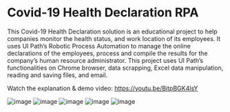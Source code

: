 # Covid-19 Health Declaration RPA
 
This Covid-19 Health Declaration solution is an educational project to help companies monitor the health status, and work location of its employees. It uses UI Path’s Robotic Process Automation to manage the online declarations of the employees, process and compile the results for the company’s human resource administrator. This project uses UI Path’s functionalities on Chrome browser, data scrapping, Excel data manipulation, reading and saving files, and email.  

Watch the explanation & demo video: https://youtu.be/BitpBGK4IsY

![image](https://user-images.githubusercontent.com/88481617/147331303-23fda3a6-467b-46eb-b7f2-44c44035dadf.png)
![image](https://user-images.githubusercontent.com/88481617/147331311-301b2312-21e2-4d40-b471-71ea9fbc6a02.png)
![image](https://user-images.githubusercontent.com/88481617/147331316-7ba26796-dd43-42c0-91ab-967994c049b0.png)
![image](https://user-images.githubusercontent.com/88481617/147331321-ca963a27-6dbf-454f-b9ae-995f75f87bbf.png)
![image](https://user-images.githubusercontent.com/88481617/147331328-4f1853d4-d048-4b69-bf77-a2984fd7be67.png)
